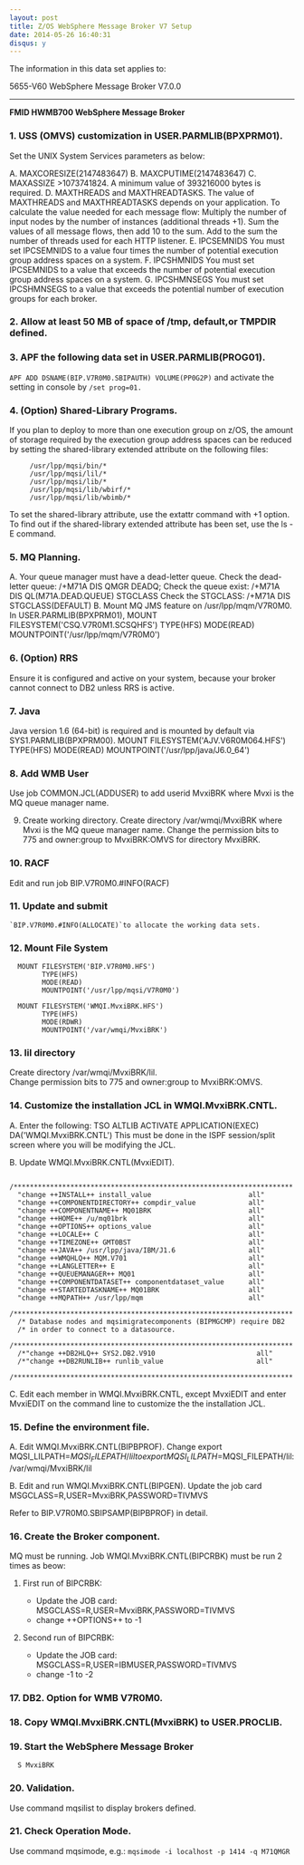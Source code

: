 ```yaml
---
layout: post
title: Z/OS WebSphere Message Broker V7 Setup
date: 2014-05-26 16:40:31
disqus: y
---
```



The information in this data set applies to:

5655-V60 WebSphere Message Broker V7.0.0

---

**FMID HWMB700 WebSphere Message Broker**

### 1. USS (OMVS) customization in USER.PARMLIB(BPXPRM01).
Set the UNIX System Services parameters as below:<br />

  A. MAXCORESIZE(2147483647)
  B. MAXCPUTIME(2147483647)
  C. MAXASSIZE >1073741824. A minimum value of 393216000 bytes
     is required.
  D. MAXTHREADS and MAXTHREADTASKS.
     The value of MAXTHREADS and MAXTHREADTASKS depends on your
     application.
     To calculate the value needed for each message flow:
     Multiply the number of input nodes by the number of instances
     (additional threads +1).
     Sum the values of all message flows, then add 10 to the sum.
     Add to the sum the number of threads used for each HTTP listener.
  E. IPCSEMNIDS
     You must set IPCSEMNIDS to a value four times the number of
     potential execution group address spaces on a system.
  F. IPCSHMNIDS
     You must set IPCSEMNIDS to a value that exceeds the number of
     potential execution group address spaces on a system.
  G. IPCSHMNSEGS
     You must set IPCSHMNSEGS to a value that exceeds the potential
     number of execution groups for each broker.

### 2. Allow at least 50 MB of space of /tmp, default,or TMPDIR defined.

### 3. APF the following data set in USER.PARMLIB(PROG01).

`APF ADD DSNAME(BIP.V7R0M0.SBIPAUTH) VOLUME(PP0G2P)`
and activate the setting in console by `/set prog=01.`

### 4. (Option) Shared-Library Programs.

If you plan to deploy to more than one execution group on z/OS, the
amount of storage required by the execution group address spaces can be
reduced by setting the shared-library extended attribute on the
following files:
```
     /usr/lpp/mqsi/bin/*
     /usr/lpp/mqsi/lil/*
     /usr/lpp/mqsi/lib/*
     /usr/lpp/mqsi/lib/wbirf/*
     /usr/lpp/mqsi/lib/wbimb/*
```
To set the shared-library attribute, use the extattr command with
+1 option.
To find out if the shared-library extended attribute has been set,
use the ls -E command.

### 5. MQ Planning.

  A. Your queue manager must have a dead-letter queue.
     Check the dead-letter queue: /+M71A DIS QMGR DEADQ;
     Check the queue exist:  /+M71A DIS QL(M71A.DEAD.QUEUE) STGCLASS
     Check the STGCLASS: /+M71A DIS STGCLASS(DEFAULT)
  B. Mount MQ JMS feature on /usr/lpp/mqm/V7R0M0.
     In USER.PARMLIB(BPXPRM01),
     MOUNT FILESYSTEM('CSQ.V7R0M1.SCSQHFS')
           TYPE(HFS) MODE(READ)
           MOUNTPOINT('/usr/lpp/mqm/V7R0M0')

### 6. (Option) RRS

  Ensure it is configured and active on your system, because
  your broker cannot connect to DB2 unless RRS is active.

### 7. Java

Java version 1.6 (64-bit) is required and is mounted by default via
SYS1.PARMLIB(BPXPRM00).
  MOUNT FILESYSTEM('AJV.V6R0M064.HFS')
        TYPE(HFS)
        MODE(READ)
        MOUNTPOINT('/usr/lpp/java/J6.0_64')

###  8. Add WMB User

  Use job COMMON.JCL(ADDUSER) to add userid MvxiBRK where Mvxi
  is the MQ queue manager name.

9. Create working directory.
  Create directory /var/wmqi/MvxiBRK
  where Mvxi is the MQ queue manager name.  Change the
  permission bits to 775 and owner:group to MvxiBRK:OMVS for
  directory MvxiBRK.

### 10. RACF

Edit and run job BIP.V7R0M0.#INFO(RACF)

### 11. Update and submit 
    
    `BIP.V7R0M0.#INFO(ALLOCATE)`to allocate the working data sets.

### 12. Mount File System

```
  MOUNT FILESYSTEM('BIP.V7R0M0.HFS')
        TYPE(HFS)
        MODE(READ)
        MOUNTPOINT('/usr/lpp/mqsi/V7R0M0')

  MOUNT FILESYSTEM('WMQI.MvxiBRK.HFS')
        TYPE(HFS)
        MODE(RDWR)
        MOUNTPOINT('/var/wmqi/MvxiBRK')
```

### 13. lil directory

  Create directory /var/wmqi/MvxiBRK/lil.  
  Change permission bits to 775 and owner:group to MvxiBRK:OMVS.

### 14. Customize the installation JCL in WMQI.MvxiBRK.CNTL.

  A. Enter the following:
     TSO ALTLIB ACTIVATE APPLICATION(EXEC) DA('WMQI.MvxiBRK.CNTL')
     This must be done in the ISPF session/split screen where you will
     be modifying the JCL.

  B. Update WMQI.MvxiBRK.CNTL(MvxiEDIT).

```
  /*********************************************************************
  "change ++INSTALL++ install_value                        all"
  "change ++COMPONENTDIRECTORY++ compdir_value             all"
  "change ++COMPONENTNAME++ MQ01BRK                        all"
  "change ++HOME++ /u/mq01brk                              all"
  "change ++OPTIONS++ options_value                        all"
  "change ++LOCALE++ C                                     all"
  "change ++TIMEZONE++ GMT0BST                             all"
  "change ++JAVA++ /usr/lpp/java/IBM/J1.6                  all"
  "change ++WMQHLQ++ MQM.V701                              all"
  "change ++LANGLETTER++ E                                 all"
  "change ++QUEUEMANAGER++ MQ01                            all"
  "change ++COMPONENTDATASET++ componentdataset_value      all"
  "change ++STARTEDTASKNAME++ MQ01BRK                      all"
  "change ++MQPATH++ /usr/lpp/mqm                          all"
  /*********************************************************************
  /* Database nodes and mqsimigratecomponents (BIPMGCMP) require DB2
  /* in order to connect to a datasource.
  /*********************************************************************
  /*"change ++DB2HLQ++ SYS2.DB2.V910                         all"
  /*"change ++DB2RUNLIB++ runlib_value                       all"
  /*********************************************************************
```

  C. Edit each member in WMQI.MvxiBRK.CNTL, except MvxiEDIT
     and enter MvxiEDIT on the command line to customize the
     the installation JCL.

### 15. Define the environment file.

  A. Edit WMQI.MvxiBRK.CNTL(BIPBPROF).  Change
       export MQSI_LILPATH=$MQSI_FILEPATH/lil
     to
       export MQSI_LILPATH=$MQSI_FILEPATH/lil:/var/wmqi/MvxiBRK/lil

  B. Edit and run WMQI.MvxiBRK.CNTL(BIPGEN).  Update the job card
     MSGCLASS=R,USER=MvxiBRK,PASSWORD=TIVMVS

  Refer to BIP.V7R0M0.SBIPSAMP(BIPBPROF) in detail.

### 16. Create the Broker component.
  MQ must be running. Job WMQI.MvxiBRK.CNTL(BIPCRBK) must be run 2
  times as beow:
  1. First run of BIPCRBK:
     - Update the JOB card: MSGCLASS=R,USER=MvxiBRK,PASSWORD=TIVMVS
     - change ++OPTIONS++ to -1

  2. Second run of BIPCRBK:
     - Update the JOB card: MSGCLASS=R,USER=IBMUSER,PASSWORD=TIVMVS
     - change -1 to -2

### 17. DB2. Option for WMB V7R0M0.

### 18. Copy WMQI.MvxiBRK.CNTL(MvxiBRK) to USER.PROCLIB.

### 19. Start the WebSphere Message Broker

```
  S MvxiBRK
```

### 20. Validation.

  Use command mqsilist to display brokers defined.


### 21. Check Operation Mode.

  Use command mqsimode,
  e.g.: `mqsimode -i localhost -p 1414 -q M71QMGR`
